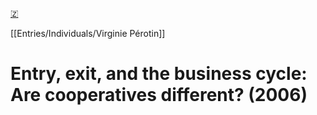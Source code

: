 [🇿](zotero://select/library/items/R8X8PDQZ)

[[Entries/Individuals/Virginie Pérotin]] 
# Entry, exit, and the business cycle: Are cooperatives different? (2006)

